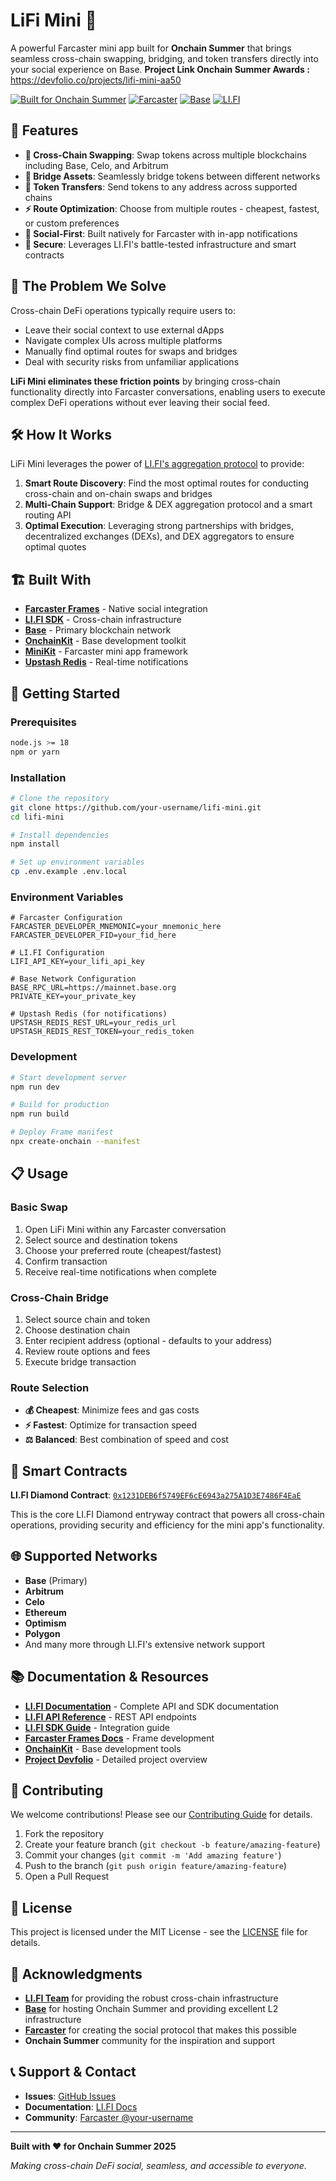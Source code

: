 

# LiFi Mini 🌉

A powerful Farcaster mini app built for **Onchain Summer** that brings seamless cross-chain swapping, bridging, and token transfers directly into your social experience on Base.
**Project Link Onchain Summer Awards :** https://devfolio.co/projects/lifi-mini-aa50

[![Built for Onchain Summer](https://img.shields.io/badge/Built%20for-Onchain%20Summer-blue)](https://onchainsummer.xyz/)
[![Farcaster](https://img.shields.io/badge/Farcaster-Mini%20App-purple)](https://farcaster.xyz/)
[![Base](https://img.shields.io/badge/Base-Powered-blue)](https://base.org/)
[![LI.FI](https://img.shields.io/badge/Powered%20by-LI.FI-green)](https://li.fi/)

## 🚀 Features

- **🔄 Cross-Chain Swapping**: Swap tokens across multiple blockchains including Base, Celo, and Arbitrum
- **🌉 Bridge Assets**: Seamlessly bridge tokens between different networks
- **💸 Token Transfers**: Send tokens to any address across supported chains
- **⚡ Route Optimization**: Choose from multiple routes - cheapest, fastest, or custom preferences
- **📱 Social-First**: Built natively for Farcaster with in-app notifications
- **🔐 Secure**: Leverages LI.FI's battle-tested infrastructure and smart contracts

## 🎯 The Problem We Solve

Cross-chain DeFi operations typically require users to:
- Leave their social context to use external dApps
- Navigate complex UIs across multiple platforms
- Manually find optimal routes for swaps and bridges
- Deal with security risks from unfamiliar applications

**LiFi Mini eliminates these friction points** by bringing cross-chain functionality directly into Farcaster conversations, enabling users to execute complex DeFi operations without ever leaving their social feed.

## 🛠️ How It Works

LiFi Mini leverages the power of [LI.FI's aggregation protocol](https://li.fi/) to provide:

1. **Smart Route Discovery**: Find the most optimal routes for conducting cross-chain and on-chain swaps and bridges
2. **Multi-Chain Support**: Bridge & DEX aggregation protocol and a smart routing API
3. **Optimal Execution**: Leveraging strong partnerships with bridges, decentralized exchanges (DEXs), and DEX aggregators to ensure optimal quotes

## 🏗️ Built With

- **[Farcaster Frames](https://docs.farcaster.xyz/developers/frames/spec)** - Native social integration
- **[LI.FI SDK](https://docs.li.fi/integrate-li.fi-sdk/li.fi-sdk-overview)** - Cross-chain infrastructure
- **[Base](https://base.org/)** - Primary blockchain network
- **[OnchainKit](https://onchainkit.xyz/)** - Base development toolkit
- **[MiniKit](https://docs.farcaster.xyz/developers/minikit/overview)** - Farcaster mini app framework
- **[Upstash Redis](https://upstash.com/)** - Real-time notifications

## 🚀 Getting Started

### Prerequisites

```bash
node.js >= 18
npm or yarn
```

### Installation

```bash
# Clone the repository
git clone https://github.com/your-username/lifi-mini.git
cd lifi-mini

# Install dependencies
npm install

# Set up environment variables
cp .env.example .env.local
```

### Environment Variables

```env
# Farcaster Configuration
FARCASTER_DEVELOPER_MNEMONIC=your_mnemonic_here
FARCASTER_DEVELOPER_FID=your_fid_here

# LI.FI Configuration
LIFI_API_KEY=your_lifi_api_key

# Base Network Configuration
BASE_RPC_URL=https://mainnet.base.org
PRIVATE_KEY=your_private_key

# Upstash Redis (for notifications)
UPSTASH_REDIS_REST_URL=your_redis_url
UPSTASH_REDIS_REST_TOKEN=your_redis_token
```

### Development

```bash
# Start development server
npm run dev

# Build for production
npm run build

# Deploy Frame manifest
npx create-onchain --manifest
```

## 📋 Usage

### Basic Swap
1. Open LiFi Mini within any Farcaster conversation
2. Select source and destination tokens
3. Choose your preferred route (cheapest/fastest)
4. Confirm transaction
5. Receive real-time notifications when complete

### Cross-Chain Bridge
1. Select source chain and token
2. Choose destination chain
3. Enter recipient address (optional - defaults to your address)
4. Review route options and fees
5. Execute bridge transaction

### Route Selection
- **💰 Cheapest**: Minimize fees and gas costs
- **⚡ Fastest**: Optimize for transaction speed
- **⚖️ Balanced**: Best combination of speed and cost

## 🔗 Smart Contracts

**LI.FI Diamond Contract**: [`0x1231DEB6f5749EF6cE6943a275A1D3E7486F4EaE`](https://basescan.org/address/0x1231DEB6f5749EF6cE6943a275A1D3E7486F4EaE)

This is the core LI.FI Diamond entryway contract that powers all cross-chain operations, providing security and efficiency for the mini app's functionality.

## 🌐 Supported Networks

- **Base** (Primary)
- **Arbitrum**
- **Celo**
- **Ethereum**
- **Optimism**
- **Polygon**
- And many more through LI.FI's extensive network support

## 📚 Documentation & Resources

- **[LI.FI Documentation](https://docs.li.fi/)** - Complete API and SDK documentation
- **[LI.FI API Reference](https://docs.li.fi/li.fi-api/li.fi-api)** - REST API endpoints
- **[LI.FI SDK Guide](https://docs.li.fi/integrate-li.fi-sdk/li.fi-sdk-overview)** - Integration guide
- **[Farcaster Frames Docs](https://docs.farcaster.xyz/developers/frames/spec)** - Frame development
- **[OnchainKit](https://onchainkit.xyz/)** - Base development tools
- **[Project Devfolio](https://devfolio.co/projects/lifi-mini-aa50)** - Detailed project overview


## 🤝 Contributing

We welcome contributions! Please see our [Contributing Guide](CONTRIBUTING.md) for details.

1. Fork the repository
2. Create your feature branch (`git checkout -b feature/amazing-feature`)
3. Commit your changes (`git commit -m 'Add amazing feature'`)
4. Push to the branch (`git push origin feature/amazing-feature`)
5. Open a Pull Request

## 📄 License

This project is licensed under the MIT License - see the [LICENSE](LICENSE) file for details.

## 🙏 Acknowledgments

- **[LI.FI Team](https://li.fi/)** for providing the robust cross-chain infrastructure
- **[Base](https://base.org/)** for hosting Onchain Summer and providing excellent L2 infrastructure
- **[Farcaster](https://farcaster.xyz/)** for creating the social protocol that makes this possible
- **Onchain Summer** community for the inspiration and support

## 📞 Support & Contact

- **Issues**: [GitHub Issues](https://github.com/your-username/lifi-mini/issues)
- **Documentation**: [LI.FI Docs](https://docs.li.fi/)
- **Community**: [Farcaster @your-username](https://warpcast.com/your-username)

---

**Built with ❤️ for Onchain Summer 2025**

*Making cross-chain DeFi social, seamless, and accessible to everyone.*



